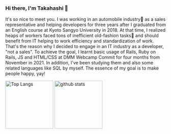 ### Hi there, I'm Takahashi 👋
It's so nice to meet you. I was working in an automobile industry🚗 as a sales representative and helping developers for three years after I graduated from an English course at Kyoto Sangyo University in 2018. At that time, I realized heaps of workers faced tons of inefficient old-fashion tasks🧻 and should benefit from IT helping to work efficiency and standardization of work. That's the reason why I decided to engage in an IT industry as a developer, "not a sales". To achieve the goal, I learnt basic usage of Rails, Ruby on Rails, JS and HTML/CSS at DMM Webcamp Commit for four months from November in 2021. In addition, I've been studying them and also some related languages like SQL by myself. The essence of my goal is to make people happy, yay!

<p align="left"> 
  <img alt="Top Langs" height="150px" src="https://github-readme-stats.vercel.app/api/top-langs/?username=KatTakahashi&layout=compact&show_icons=true" />
  <img alt="github stats" height="150px" src="https://github-readme-stats.vercel.app/api?username=KatTakahashi&show_icons=ture" />
</p>
